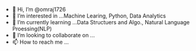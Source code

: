 - 👋 Hi, I’m @omraj1726
- 👀 I’m interested in ...Machine Learing, Python, Data Analytics
- 🌱 I’m currently learning ...Data Structuers and Algo., Natural Language Proessing(NLP)
- 💞️ I’m looking to collaborate on ...
- 📫 How to reach me ...

<!---
omraj1726/omraj1726 is a ✨ special ✨ repository because its `README.md` (this file) appears on your GitHub profile.
You can click the Preview link to take a look at your changes.
--->
